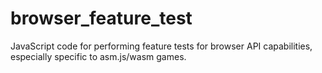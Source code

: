 # browser_feature_test
JavaScript code for performing feature tests for browser API capabilities, especially specific to asm.js/wasm games.
